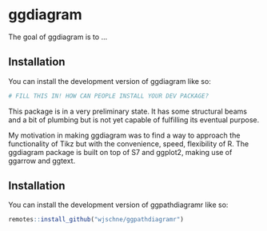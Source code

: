 
# ggdiagram

<!-- badges: start -->
<!-- badges: end -->

The goal of ggdiagram is to ...

## Installation

You can install the development version of ggdiagram like so:

``` r
# FILL THIS IN! HOW CAN PEOPLE INSTALL YOUR DEV PACKAGE?
```

This package is in a very preliminary state. It has some structural beams and a bit of plumbing but is not yet capable of fulfilling its eventual purpose. 

My motivation in making ggdiagram was to find a way to approach the functionality of Tikz but with the convenience, speed, flexibility of R. The ggdiagram package is built on top of S7 and ggplot2, making use of ggarrow and ggtext.

## Installation

You can install the development version of ggpathdiagramr like so:

``` r
remotes::install_github("wjschne/ggpathdiagramr")
```

